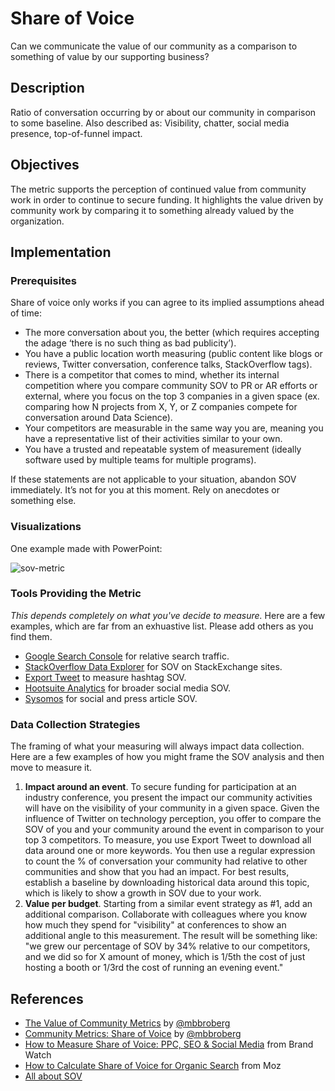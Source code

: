 # Share of Voice

Can we communicate the value of our community as a comparison to something of value by our supporting business?

## Description

Ratio of conversation occurring by or about our community in comparison to some baseline. Also described as: Visibility, chatter, social media presence, top-of-funnel impact.

## Objectives

The metric supports the perception of continued value from community work in order to continue to secure funding. It highlights the value driven by community work by comparing it to something already valued by the organization. 

## Implementation

### Prerequisites

Share of voice only works if you can agree to its implied assumptions ahead of time:

- The more conversation about you, the better (which requires accepting the adage ‘there is no such thing as bad publicity’).
- You have a public location worth measuring (public content like blogs or reviews, Twitter conversation, conference talks, StackOverflow tags).
- There is a competitor that comes to mind, whether its internal competition where you compare community SOV to PR or AR efforts or external, where you focus on the top 3 companies in a given space (ex. comparing how N projects from X, Y, or Z companies compete for conversation around Data Science).
- Your competitors are measurable in the same way you are, meaning you have a representative list of their activities similar to your own.
- You have a trusted and repeatable system of measurement (ideally software used by multiple teams for multiple programs).

If these statements are not applicable to your situation, abandon SOV immediately. It’s not for you at this moment. Rely on anecdotes or something else.

### Visualizations

One example made with PowerPoint:

![sov-metric](https://user-images.githubusercontent.com/1744971/71270812-1b27c580-2318-11ea-9188-0a79ec700348.png)

### Tools Providing the Metric

_This depends completely on what you've decide to measure._ Here are a few examples, which are far from an exhuastive list. Please add others as you find them.

- [Google Search Console](https://search.google.com/) for relative search traffic.
- [StackOverflow Data Explorer](https://data.stackexchange.com/stackoverflow/query/new) for SOV on StackExchange sites.
- [Export Tweet](https://www.exporttweet.com/) to measure hashtag SOV.
- [Hootsuite Analytics](https://hootsuite.com/platform/analytics) for broader social media SOV.
- [Sysomos](https://sysomos.com/platform/analyze/) for social and press article SOV.

### Data Collection Strategies

The framing of what your measuring will always impact data collection. Here are a few examples of how you might frame the SOV analysis and then move to measure it. 

1. **Impact around an event**. To secure funding for participation at an industry conference, you present the impact our community activities will have on the visibility of your community in a given space. Given the influence of Twitter on technology perception, you offer to compare the SOV of you and your community around the event in comparison to your top 3 competitors. To measure, you use Export Tweet to download all data around one or more keywords. You then use a regular expression to count the % of conversation your community had relative to other communities and show that you had an impact. For best results, establish a baseline by downloading historical data around this topic, which is likely to show a growth in SOV due to your work.
2. **Value per budget**. Starting from a similar event strategy as #1, add an additional comparison. Collaborate with colleagues where you know how much they spend for "visibility" at conferences to show an additional angle to this measurement. The result will be something like: "we grew our percentage of SOV by 34% relative to our competitors, and we did so for X amount of money, which is 1/5th the cost of just hosting a booth or 1/3rd the cost of running an evening event." 

## References

- [The Value of Community Metrics](https://mbbroberg.fun/the-value-of-community-metrics/) by [@mbbroberg](https://twitter.com/mbbroberg)
- [Community Metrics: Share of Voice](https://mbbroberg.fun/community-metrics-share-of-voice/) by [@mbbroberg](https://twitter.com/mbbroberg)
- [How to Measure Share of Voice: PPC, SEO & Social Media](https://www.brandwatch.com/blog/how-to-measure-share-of-voice/) from Brand Watch
- [How to Calculate Share of Voice for Organic Search](https://moz.com/blog/how-to-calculate-share-of-voice-for-organic-search) from Moz 
- [All about SOV](https://trackmaven.com/marketing-dictionary/share-of-voice/)